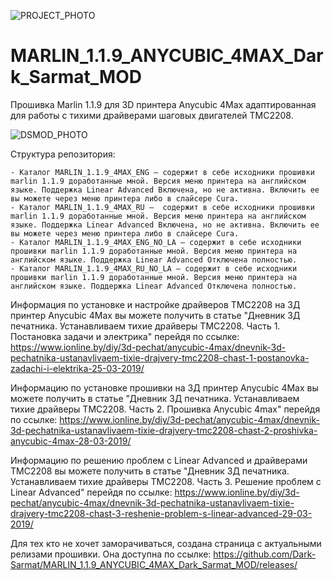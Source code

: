 ![PROJECT_PHOTO](https://www.ionline.by/promo/logo/git-logo.png)

# MARLIN_1.1.9_ANYCUBIC_4MAX_Dark_Sarmat_MOD
Прошивка Marlin 1.1.9 для 3D принтера Anycubic 4Max адаптированная для работы с тихими драйверами шаговых двигателей TMC2208. 

![DSMOD_PHOTO](https://static.ionline.by/2019/03/IONLINE.BY-4MAX-INSTALL-TMC2208_PART3-0010-640x480.jpg)

Структура репозитория:

	- Каталог MARLIN_1.1.9_4MAX_ENG — содержит в себе исходники прошивки marlin 1.1.9 доработанные мной. Версия меню принтера на английском языке. Поддержка Linear Advanced Включена, но не активна. Включить ее вы можете через меню принтера либо в слайсере Cura.
	- Каталог MARLIN_1.1.9_4MAX_RU —  содержит в себе исходники прошивки marlin 1.1.9 доработанные мной. Версия меню принтера на английском языке. Поддержка Linear Advanced Включена, но не активна. Включить ее вы можете через меню принтера либо в слайсере Cura.
	- Каталог MARLIN_1.1.9_4MAX_ENG_NO_LA — содержит в себе исходники прошивки marlin 1.1.9 доработанные мной. Версия меню принтера на английском языке. Поддержка Linear Advanced Отключена полностью.
	- Каталог MARLIN_1.1.9_4MAX_RU_NO_LA — содержит в себе исходники прошивки marlin 1.1.9 доработанные мной. Версия меню принтера на английском языке. Поддержка Linear Advanced Отключена полностью.

Информация по установке и настройке драйверов TMC2208 на 3Д принтер Anycubic 4Max вы можете получить в статье "Дневник 3Д печатника. Устанавливаем тихие драйверы TMC2208. Часть 1. Постановка задачи и электрика" перейдя по ссылке: https://www.ionline.by/diy/3d-pechat/anycubic-4max/dnevnik-3d-pechatnika-ustanavlivaem-tixie-drajvery-tmc2208-chast-1-postanovka-zadachi-i-elektrika-25-03-2019/

Информацию по установке прошивки на 3Д принтер Anycubic 4Max вы можете получить в статье "Дневник 3Д печатника. Устанавливаем тихие драйверы TMC2208. Часть 2. Прошивка Anycubic 4max" перейдя по ссылке: https://www.ionline.by/diy/3d-pechat/anycubic-4max/dnevnik-3d-pechatnika-ustanavlivaem-tixie-drajvery-tmc2208-chast-2-proshivka-anycubic-4max-28-03-2019/

Информацию по решению проблем с Linear Advanced и драйверами TMC2208 вы можете получить в статье "Дневник 3Д печатника. Устанавливаем тихие драйверы TMC2208. Часть 3. Решение проблем с Linear Advanced" перейдя по ссылке: https://www.ionline.by/diy/3d-pechat/anycubic-4max/dnevnik-3d-pechatnika-ustanavlivaem-tixie-drajvery-tmc2208-chast-3-reshenie-problem-s-linear-advanced-29-03-2019/

Для тех кто не хочет заморачиваться, создана страница с актуальными релизами прошивки. Она доступна по ссылке: https://github.com/Dark-Sarmat/MARLIN_1.1.9_ANYCUBIC_4MAX_Dark_Sarmat_MOD/releases/
